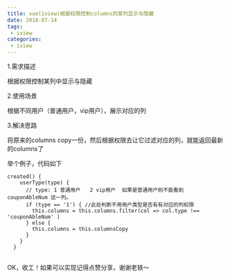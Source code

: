 ```yaml
---
title: vue(iview)根据权限控制columns的某列显示与隐藏
date: 2018-07-14
tags:
 - iview
categories:
 - iview
---
```


1.需求描述

根据权限控制某列中显示与隐藏


2.使用场景

根据不同用户（普通用户，vip用户），展示对应的列


3.解决思路

将原来的columns copy一份，然后根据权限去让它过滤对应的列，就能返回最新的columns了

举个例子，代码如下

```
created() {
    userType(type) {
      // type: 1 普通用户   2 vip用户  如果是普通用户则不能看到 couponAbleNum 这一列。
      if (type == '1') { //此处判断不用用户类型是否有有对应的列权限
        this.columns = this.columns.filter(col => col.type !== 'couponAbleNum' )
      } else {
        this.columns = this.columnsCopy
      }
    }
  }
```

![点击并拖拽以移动](data:image/gif;base64,R0lGODlhAQABAPABAP///wAAACH5BAEKAAAALAAAAAABAAEAAAICRAEAOw==)

OK，收工！如果可以实现记得点赞分享，谢谢老铁～